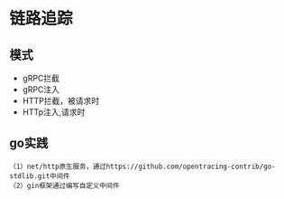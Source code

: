 # 链路追踪

## 模式

+ gRPC拦截
+ gRPC注入
+ HTTP拦截，被请求时
+ HTTp注入,请求时


## go实践

```
（1）net/http原生服务，通过https://github.com/opentracing-contrib/go-stdlib.git中间件
（2）gin框架通过编写自定义中间件
```
